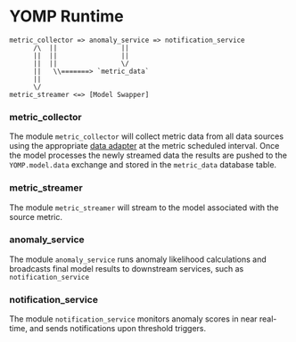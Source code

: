 # YOMP Runtime

    metric_collector => anomaly_service => notification_service
          /\  ||                ||
          ||  ||                ||
          ||  ||                \/
          ||   \\=======> `metric_data`
          ||
          \/
    metric_streamer <=> [Model Swapper]


### metric_collector

The module `metric_collector` will collect metric data from all data sources
using the appropriate [data adapter](../adapters) at the metric scheduled
interval.  Once the model processes the newly streamed data the results are
pushed to the `YOMP.model.data` exchange and stored in the `metric_data`
database table.


### metric_streamer

The module `metric_streamer` will stream to the model associated with the
source metric.


### anomaly_service

The module `anomaly_service` runs anomaly likelihood calculations and
broadcasts final model results to downstream services, such as
`notification_service`


### notification_service

The module `notification_service` monitors anomaly scores in near real-time,
and sends notifications upon threshold triggers.
